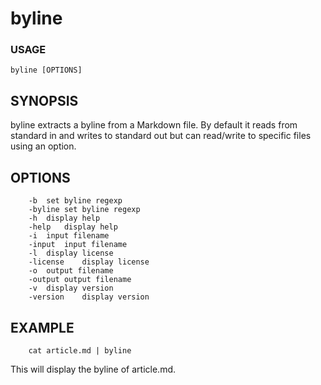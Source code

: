 
# byline

### USAGE

    byline [OPTIONS]

## SYNOPSIS

byline extracts a byline from a Markdown file. By default it reads
from standard in and writes to standard out but can read/write
to specific files using an option.

## OPTIONS

```
	-b	set byline regexp
	-byline	set byline regexp
	-h	display help
	-help	display help
	-i	input filename
	-input	input filename
	-l	display license
	-license	display license
	-o	output filename
	-output	output filename
	-v	display version
	-version	display version
```

## EXAMPLE

```shell
    cat article.md | byline
```

This will display the byline of article.md.

